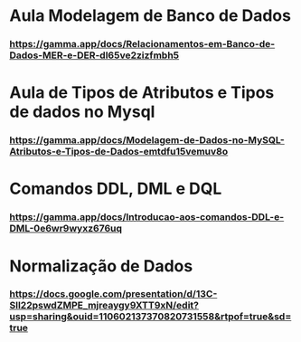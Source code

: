 # Aula Modelagem de Banco de Dados
### https://gamma.app/docs/Relacionamentos-em-Banco-de-Dados-MER-e-DER-dl65ve2zizfmbh5
# Aula de Tipos de Atributos e Tipos de dados no Mysql
### https://gamma.app/docs/Modelagem-de-Dados-no-MySQL-Atributos-e-Tipos-de-Dados-emtdfu15vemuv8o
# Comandos DDL, DML e DQL
### https://gamma.app/docs/Introducao-aos-comandos-DDL-e-DML-0e6wr9wyxz676uq
# Normalização de Dados
### https://docs.google.com/presentation/d/13C-Sll22pswdZMPE_mjreaygy9XTT9xN/edit?usp=sharing&ouid=110602137370820731558&rtpof=true&sd=true
